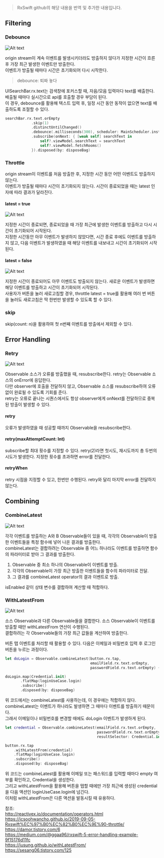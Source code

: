 > RxSwift github의 해당 내용을 번역 및 추가한 내용입니다.
  
## Filtering  
  
  
### Debounce  
  
![Alt text](https://miro.medium.com/max/1400/1*qAVY1KT8EOQ5mOtzOy610w.png)  
  
origin stream이 계속 이벤트를 발생시키더라도 방출하지 않다가 지정한 시간이 흐른 후 가장 최근 발생한 이벤트만 방출한다.  
이벤트가 방출될 때마다 시간은 초기화되어 다시 시작한다.  
> debounce: 퇴짜 놓다  

UISearchBar.rx.text는 검색창에 포커스할 때, 자음/모음 입력마다 text를 배출한다. 배출될 때마다 실시간으로 api를 호출할 경우 부담이 된다.  
이 경우, debounce를 활용해 텍스트 입력 후, 일정 시간 동안 동작이 없으면 text를 배출하도록 조절할 수 있다.  
  
```swift
searchBar.rx.text.orEmpty
            .skip(1)
            .distinctUntilChanged()
            .debounce(.milliseconds(300), scheduler: MainScheduler.instance)
            .subscribe(onNext: { [weak self] searchText in
                self?.viewModel.searchText = searchText
                self?.viewModel.fetchRooms()
            }).disposed(by: disposeBag)
```  
  
  
### Throttle  
origin stream이 이벤트를 처음 방출한 후, 지정한 시간 동안 어떤 이벤트도 방출하지 않는다.  
이벤트가 방출될 때마다 시간이 초기화되지 않는다. 시간이 종료되었을 때는 latest 인자에 따라 결과가 달라진다.  
  
#### latest = true  
  
![Alt text](https://img1.daumcdn.net/thumb/R1280x0/?scode=mtistory2&fname=https%3A%2F%2Fblog.kakaocdn.net%2Fdn%2FcfinEo%2FbtqAHoT41VX%2FeNKYDkk0PkpNk0lf6wBxKK%2Fimg.png)  
  
지정한 시간이 종료되면, 종료되었을 때 가장 최근에 발생한 이벤트를 방출하고 다시 시간이 초기화되어 시작된다.  
지정한 시간동안 아무 이벤트가 발생하지 않았다면, 시간 종료 후에도 이벤트를 방출하지 않고, 다음 이벤트가 발생하였을 때 해당 이벤트를 내보내고 시간이 초기화되어 시작된다.  
  
#### latest = false  
  
![Alt text](https://img1.daumcdn.net/thumb/R1280x0/?scode=mtistory2&fname=https%3A%2F%2Fblog.kakaocdn.net%2Fdn%2FFHhJI%2FbtqAIEoqwph%2FLDzpkMXrsLILezDIJH1KY0%2Fimg.png)  
  
지정한 시간이 종료되어도 아무 이벤트도 방출되지 않는다. 새로운 이벤트가 발생하면 해당 이벤트를 방출하고 시간이 초기화되어 시작된다.  
사용자가 버튼을 눌러 새로고침할 경우, throttle latest = true를 활용해 여러 번 버튼을 눌러도 새로고침은 딱 한번만 발생할 수 있도록 할 수 있다.  
  
### skip  
skip(count: n)을 활용하여 첫 n번째 이벤트를 방출에서 제외할 수 있다.  
  
  
  
## Error Handling  
  
  
### Retry  
  
![Alt text](http://reactivex.io/documentation/operators/images/retry.C.png)  
  
Observable 소스가 오류를 방출했을 때, resubscribe한다. retry는 Observable 소스의 onError에 응답한다.  
다만 observer에 호출을 전달하지 않고, Observable 소스를 resubscribe하여 오류없이 완료될 수 있도록 기회를 준다.  
retry는 오류로 끝나는 시퀀스에서도 항상 observer에게 onNext를 전달하므로 중복된 방출이 발생할 수 있다.  
  
#### retry  
오류가 발생하였을 때 성공할 때까지 Observable을 resubscribe한다.  

#### retry(maxAttemptCount: Int)  
subscribe할 최대 횟수를 지정할 수 있다. retry(2)라면 첫시도, 재시도까지 총 두번의 시도가 발생한다. 지정한 횟수를 초과하면 error를 전달한다.  
  
#### retryWhen  
retry 시점을 지정할 수 있고, 한번만 수행된다. retry와 달리 마지막 error를 전달하지 않는다.  
  
  
  
## Combining  
  
  
### CombineLatest  
  
![Alt text](https://img1.daumcdn.net/thumb/R1280x0.fpng/?fname=http://t1.daumcdn.net/brunch/service/user/1YN0/image/4Ro_h1bLnVKeeF-jGdO0jBlxmjg.png)  
  
각각 이벤트를 방출하는 A와 B Observable들이 있을 때, 각각의 Observable이 방출한 이벤트들을 특정 함수에 넣어 나온 결과를 방출한다.  
combineLatest는 결합하려는 Observable 중 어느 하나라도 이벤트를 방출하면 함수의 파라미터로 받아 그 결과를 방출한다.  
1. Observable 중 최소 하나의 Observable이 이벤트를 방출.  
2. 각각의 Observable이 가장 최근 방출한 이벤트들을 함수의 파라미터로 전달.  
3. 그 결과를 combineLatest operator의 결과 이벤트로 방출.  
  
isEnabled 같이 상태 변수를 결합하여 계산할 때 적합하다.  
  
### WithLatestFrom  
  
![Alt text](https://rxjs-dev.firebaseapp.com/assets/images/marble-diagrams/withLatestFrom.png)  
  
소스 Observable과 다른 Observable들을 결합한다. 소스 Observable이 이벤트를 방출할 때만 withLatestFrom 연산이 수행된다.  
결합하려는 각 Observable들의 가장 최근 값들을 계산하여 방출한다.  
  
버튼 탭 이벤트를 처리할 때 활용할 수 있다. 다음은 이메일과 비밀번호 입력 후 로그인 버튼을 누르는 과정이다.  
  
```swift
let doLogin = Observable.combineLatest(button.rx.tap, 
									   emailField.rx.text.orEmpty, 
									   passwordField.rx.text.orEmpty) { ($1, $2) }

doLogin.map(Credential.init)
	   .flatMap(loginUseCase.login)
	   .subscribe()
	   .disposed(by: disposeBag)
```  
  
위 코드에서는 combineLatest를 사용하는데, 이 경우에는 적합하지 않다. combineLatest는 이벤트가 하나라도 발생하면 그 때마다 이벤트를 방출하기 때문이다.  
그래서 이메일이나 비밀번호를 변경할 때에도 doLogin 이벤트가 발생하게 된다.  
  
```swift
let credential = Observable.combineLatest(emailField.rx.text.orEmpty, 
										  passwordField.rx.text.orEmpty, 
										  resultSelector: Credential.init)

button.rx.tap
	.withLatestFrom(credential)
	.flatMap(loginUseCase.login)
	.subscribe()
	.disposed(by: disposeBag)
```  
  
위 코드는 combineLatest를 활용해 이메일 또는 패스워드를 입력할 때마다 empty 여부를 확인하고, Credential을 생성한다.  
그리고 withLatestFrom을 활용해 버튼을 탭할 때에만 가장 최근에 생성된 credential을 다음 액션인 loginUseCase.login에 넘긴다.  
이처럼 withLatestFrom은 다른 액션을 발동시킬 때 유용하다.  
  
  
  
참조:  
http://reactivex.io/documentation/operators.html  
https://jcsoohwancho.github.io/2019-09-05-Rxswift%EC%97%B0%EC%82%B0%EC%9E%90-throttle/  
https://damor.tistory.com/6  
https://medium.com/@ggaa96/rxswift-5-error-handling-example-9f15176d11fc  
https://jusung.github.io/withLatestFrom/  
https://sesang06.tistory.com/125  